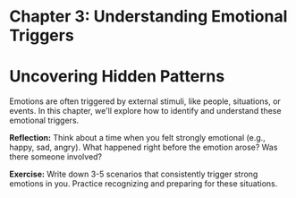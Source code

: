 # Chapter 3: Understanding Emotional Triggers

# Uncovering Hidden Patterns

Emotions are often triggered by external stimuli, like people, situations, or events. In this chapter, we'll explore how to identify and understand these emotional triggers.

**Reflection:** Think about a time when you felt strongly emotional (e.g., happy, sad, angry). What happened right before the emotion arose? Was there someone involved?

**Exercise:** Write down 3-5 scenarios that consistently trigger strong emotions in you. Practice recognizing and preparing for these situations.